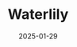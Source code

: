 ---  
layout: startup_page  
title: "Waterlily"  
id: "waterlily.com"  
permalink: "/waterlilywaterlily.com01292025/"  
website: "https://www.waterlily.com/"  
funding_round: "Seed"  
funding_amount: "$7M"  
investors: "Brewer Lane Ventures, Genworth, Nationwide, Edward Jones"  
about: "Waterlily is a San Francisco-based startup that uses AI to predict long-term care needs and costs for individuals over 40. It helps families build care plans and determine the best funding strategies, offering personalized recommendations beyond national averages. The platform serves financial advisors and insurance agents, providing a SaaS-based solution to better advise clients."  
markets: "Fintech, AI, Insurtech, Healthtech, Financial Services"  
hq: "San Francisco, California, United States"  
founded_year: "2021"  
linkedin: "https://www.linkedin.com/company/waterlily-care-planning"  
twitter: "https://x.com/joinwaterlily"  
instagram: ""  
facebook: "https://www.facebook.com/people/Waterlily/100082997283058/"  
crunchbase: "https://www.crunchbase.com/organization/waterlily-8430"  
pitchbook: "https://pitchbook.com/profiles/company/559648-54"  

date_display: "29-Jan-2025"  
date: "2025-01-29"

# SEO Optimization  
meta_title: "Waterlily - Seed Funding ($7M)"  
meta_description: "Waterlily, Waterlily is a San Francisco-based startup that uses AI to predict long-term care needs and costs for individuals over 40. It helps families build car..."  
meta_keywords: "Waterlily, Fintech, AI, Insurtech, Healthtech, Financial Services, Seed funding"  
canonical_url: "https://startup.projectstartups.com/waterlilywaterlily.com01292025/"  
---